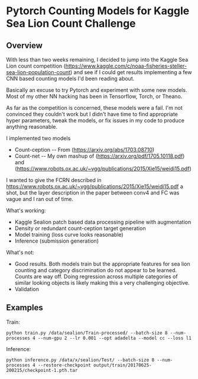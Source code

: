 # Pytorch Counting Models for Kaggle Sea Lion Count Challenge

## Overview
With less than two weeks remaining, I decided to jump into the Kaggle Sea Lion count competition (https://www.kaggle.com/c/noaa-fisheries-steller-sea-lion-population-count) and see if I could get results implementing a few CNN based counting models I'd been reading about. 

Basically an excuse to try Pytorch and  experiment with some new models. Most of my other NN hacking has been in Tensorflow, Torch, or Theano.  

As far as the competition is concerned, these models were a fail. I'm not convinced they couldn't work but I didn't have time to find appropriate hyper parameters, tweak the models, or fix issues in my code to produce anything reasonable. 


I implemented two models
* Count-ception -- From (https://arxiv.org/abs/1703.08710)
* Count-net -- My own mashup of (https://arxiv.org/pdf/1705.10118.pdf) and (https://www.robots.ox.ac.uk/~vgg/publications/2015/Xie15/weidi15.pdf)

I wanted to give the FCRN described in https://www.robots.ox.ac.uk/~vgg/publications/2015/Xie15/weidi15.pdf a shot, but the layer description in the paper between conv4 and FC was vague and I ran out of time.

What's working:
* Kaggle Sealion patch based data processing pipeline with augmentation
* Density or redundant count-ception target generation
* Model training (loss curve looks reasonable) 
* Inference (submission generation)

What's not:
* Good results. Both models train but the appropriate features for sea lion counting and category discrimination do not appear to be learned. Counts are way off. Doing regression across multiple categories of similar looking objects is likely making this a very challenging objective.
* Validation


## Examples

Train:
 
    python train.py /data/sealion/Train-processed/ --batch-size 8 --num-processes 4 --num-gpu 2 --lr 0.001 --opt adadelta --model cc --loss l1

Inference:

    python inference.py /data/x/sealion/Test/ --batch-size 8 --num-processes 4 --restore-checkpoint output/train/20170625-200215/checkpoint-1.pth.tar

 
 
